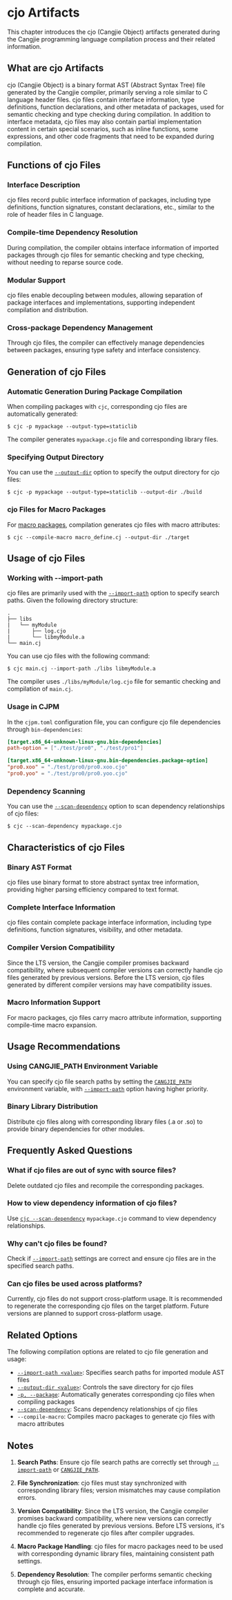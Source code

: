 # cjo Artifacts

This chapter introduces the cjo (Cangjie Object) artifacts generated during the Cangjie programming language compilation process and their related information.

## What are cjo Artifacts

cjo (Cangjie Object) is a binary format AST (Abstract Syntax Tree) file generated by the Cangjie compiler, primarily serving a role similar to C language header files. cjo files contain interface information, type definitions, function declarations, and other metadata of packages, used for semantic checking and type checking during compilation. In addition to interface metadata, cjo files may also contain partial implementation content in certain special scenarios, such as inline functions, some expressions, and other code fragments that need to be expanded during compilation.

## Functions of cjo Files

### Interface Description

cjo files record public interface information of packages, including type definitions, function signatures, constant declarations, etc., similar to the role of header files in C language.

### Compile-time Dependency Resolution

During compilation, the compiler obtains interface information of imported packages through cjo files for semantic checking and type checking, without needing to reparse source code.

### Modular Support

cjo files enable decoupling between modules, allowing separation of package interfaces and implementations, supporting independent compilation and distribution.

### Cross-package Dependency Management

Through cjo files, the compiler can effectively manage dependencies between packages, ensuring type safety and interface consistency.

## Generation of cjo Files

### Automatic Generation During Package Compilation

When compiling packages with `cjc`, corresponding cjo files are automatically generated:

```shell
$ cjc -p mypackage --output-type=staticlib
```

The compiler generates `mypackage.cjo` file and corresponding library files.

### Specifying Output Directory

You can use the [`--output-dir`](compile_options.md#--output-dir-value-frontend) option to specify the output directory for cjo files:

```shell
$ cjc -p mypackage --output-type=staticlib --output-dir ./build
```

### cjo Files for Macro Packages

For [macro packages](../Macro/defining_and_importing_macro_package.md), compilation generates cjo files with macro attributes:

```shell
$ cjc --compile-macro macro_define.cj --output-dir ./target
```

## Usage of cjo Files

### Working with --import-path

cjo files are primarily used with the [`--import-path`](compile_options.md#--import-path-value-frontend) option to specify search paths. Given the following directory structure:

```text
.
├── libs
|   └── myModule
|       ├── log.cjo
|       └── libmyModule.a
└── main.cj
```

You can use cjo files with the following command:

```shell
$ cjc main.cj --import-path ./libs libmyModule.a
```

The compiler uses `./libs/myModule/log.cjo` file for semantic checking and compilation of `main.cj`.

### Usage in CJPM

In the `cjpm.toml` configuration file, you can configure cjo file dependencies through `bin-dependencies`:

```toml
[target.x86_64-unknown-linux-gnu.bin-dependencies]
path-option = ["./test/pro0", "./test/pro1"]

[target.x86_64-unknown-linux-gnu.bin-dependencies.package-option]
"pro0.xoo" = "./test/pro0/pro0.xoo.cjo"
"pro0.yoo" = "./test/pro0/pro0.yoo.cjo"
```

### Dependency Scanning

You can use the [`--scan-dependency`](compile_options.md#--scan-dependency-frontend) option to scan dependency relationships of cjo files:

```shell
$ cjc --scan-dependency mypackage.cjo
```

## Characteristics of cjo Files

### Binary AST Format

cjo files use binary format to store abstract syntax tree information, providing higher parsing efficiency compared to text format.

### Complete Interface Information

cjo files contain complete package interface information, including type definitions, function signatures, visibility, and other metadata.

### Compiler Version Compatibility

Since the LTS version, the Cangjie compiler promises backward compatibility, where subsequent compiler versions can correctly handle cjo files generated by previous versions. Before the LTS version, cjo files generated by different compiler versions may have compatibility issues.

### Macro Information Support

For macro packages, cjo files carry macro attribute information, supporting compile-time macro expansion.

## Usage Recommendations

### Using CANGJIE_PATH Environment Variable

You can specify cjo file search paths by setting the [`CANGJIE_PATH`](compile_options.md#--import-path-value-frontend) environment variable, with [`--import-path`](compile_options.md#--import-path-value-frontend) option having higher priority.

### Binary Library Distribution

Distribute cjo files along with corresponding library files (.a or .so) to provide binary dependencies for other modules.

## Frequently Asked Questions

### What if cjo files are out of sync with source files?

Delete outdated cjo files and recompile the corresponding packages.

### How to view dependency information of cjo files?

Use [`cjc --scan-dependency`](compile_options.md#--scan-dependency-frontend) `mypackage.cjo` command to view dependency relationships.

### Why can't cjo files be found?

Check if [`--import-path`](compile_options.md#--import-path-value-frontend) settings are correct and ensure cjo files are in the specified search paths.

### Can cjo files be used across platforms?

Currently, cjo files do not support cross-platform usage. It is recommended to regenerate the corresponding cjo files on the target platform. Future versions are planned to support cross-platform usage.

## Related Options

The following compilation options are related to cjo file generation and usage:

- [`--import-path <value>`](compile_options.md#--import-path-value-frontend): Specifies search paths for imported module AST files
- [`--output-dir <value>`](compile_options.md#--output-dir-value-frontend): Controls the save directory for cjo files
- [`-p, --package`](compile_options.md#--package--p-frontend): Automatically generates corresponding cjo files when compiling packages
- [`--scan-dependency`](compile_options.md#--scan-dependency-frontend): Scans dependency relationships of cjo files
- `--compile-macro`: Compiles macro packages to generate cjo files with macro attributes

## Notes

1. **Search Paths**: Ensure cjo file search paths are correctly set through [`--import-path`](compile_options.md#--import-path-value-frontend) or [`CANGJIE_PATH`](compile_options.md#--import-path-value-frontend).

2. **File Synchronization**: cjo files must stay synchronized with corresponding library files; version mismatches may cause compilation errors.

3. **Version Compatibility**: Since the LTS version, the Cangjie compiler promises backward compatibility, where new versions can correctly handle cjo files generated by previous versions. Before LTS versions, it's recommended to regenerate cjo files after compiler upgrades.

4. **Macro Package Handling**: cjo files for macro packages need to be used with corresponding dynamic library files, maintaining consistent path settings.

5. **Dependency Resolution**: The compiler performs semantic checking through cjo files, ensuring imported package interface information is complete and accurate.